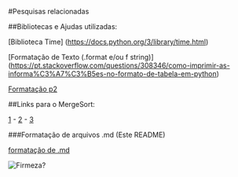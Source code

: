 #Pesquisas relacionadas

##Bibliotecas e Ajudas utilizadas:

[Biblioteca Time] (https://docs.python.org/3/library/time.html)

[Formatação de Texto (.format e/ou f string)] (https://pt.stackoverflow.com/questions/308346/como-imprimir-as-informa%C3%A7%C3%B5es-no-formato-de-tabela-em-python)

[Formatação p2](https://pt.stackoverflow.com/questions/262184/o-que-utilizar-para-formatar-uma-string-ou-format)

##Links para o MergeSort:

[1](https://wiki.python.org.br/MergeSort) - [2](http://interactivepython.org/courselib/static/pythonds/SortSearch/TheMergeSort.html) - [3](https://www.geeksforgeeks.org/merge-sort/)

###Formatação de arquivos .md (Este README)

[formatação de .md](https://blog.da2k.com.br/2015/02/08/aprenda-markdown/)

![Firmeza?](http://i.imgur.com/DodVQQP.jpg)
